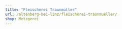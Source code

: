 ```yaml
---
title: "Fleischerei Traunmüller"
url: /altenberg-bei-linz/fleischerei-traunmueller/
shop: Metzgerei
---
```

